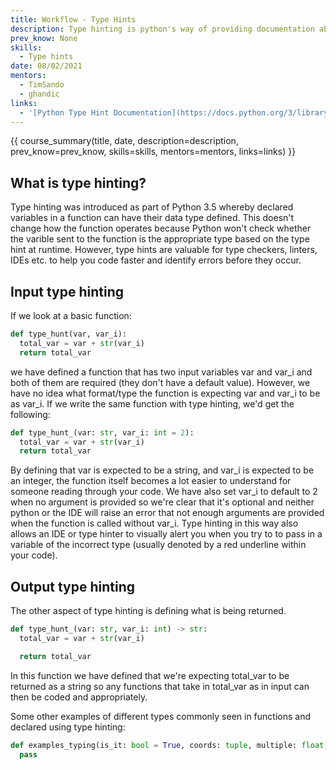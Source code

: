 ```yaml
---
title: Workflow - Type Hints
description: Type hinting is python's way of providing documentation about what each variable type should be for a specified function
prev_know: None
skills:
  - Type hints
date: 08/02/2021
mentors: 
  - TimSando
  - ghandic
links:
  - '[Python Type Hint Documentation](https://docs.python.org/3/library/typing.html){target=_blank}'
---
```


{{ course_summary(title, date, description=description, prev_know=prev_know, skills=skills, mentors=mentors, links=links) }}

## What is type hinting?

Type hinting was introduced as part of Python 3.5 whereby declared variables in a function can have their data type defined. This doesn't change how the function operates because Python won't check whether the varible sent to the function is the appropriate type based on the type hint at runtime. However, type hints are valuable for type checkers, linters, IDEs etc. to help you code faster and identify errors before they occur.

## Input type hinting

If we look at a basic function:

```python
def type_hunt(var, var_i):
  total_var = var + str(var_i)
  return total_var
```

we have defined a function that has two input variables var and var_i and both of them are required (they don't have a default value). However, we have no idea what format/type the function is expecting var and var_i to be as var_i. If we write the same function with type hinting, we'd get the following:

```python
def type_hunt_(var: str, var_i: int = 2):
  total_var = var + str(var_i)
  return total_var
```

By defining that var is expected to be a string, and var_i is expected to be an integer, the function itself becomes a lot easier to understand for someone reading through your code. We have also set var_i to default to 2 when no argument is provided so we're clear that it's optional and neither python or the IDE will raise an error that not enough arguments are provided when the function is called without var_i.
Type hinting in this way also allows an IDE or type hinter to visually alert you when you try to to pass in a variable of the incorrect type (usually denoted by a red underline within your code).

## Output type hinting

The other aspect of type hinting is defining what is being returned.

```python
def type_hunt_(var: str, var_i: int) -> str:
  total_var = var + str(var_i)

  return total_var
```

In this function we have defined that we're expecting total_var to be returned as a string so any functions that take in total_var as in input can then be coded and appropriately.

Some other examples of different types commonly seen in functions and declared using type hinting:

```python
def examples_typing(is_it: bool = True, coords: tuple, multiple: float, options: list, option_info: dict) -> float:
  pass
```